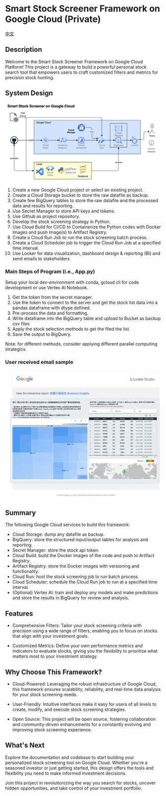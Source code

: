 # Smart Stock Screener Framework on Google Cloud (Private)

[中文](README.CN.md)

## Description

Welcome to the Smart Stock Screener Framework on Google Cloud Platform! This project is a gateway to build a powerful personal stock search tool that empowers users to craft customized filters and metrics for precision stock hunting.

## System Design

![Framework](design/system_design.jpg)

1. Create a new Google Cloud project or select an existing project.
2. Create a Cloud Storage bucket to store the raw datafile as backup.
3. Create few BigQuery tables to store the raw datafile and the processed data and results for reporting.
4. Use Secret Manager to store API keys and tokens.
5. Use Github as project repository.
6. Develop the stock screening strategy in Python.
7. Use Cloud Build for CI/CD to Containerize the Python codes with Docker Images and push image(s) to Artifact Registry.
8. Create a Cloud Run Job to run the stock screening batch process.
9. Create a Cloud Scheduler job to trigger the Cloud Run Job at a specified time interval.
10. Use Looker for data visualization, dashboard design & reporting (BI) and send emails to stakeholders

### Main Steps of Program (i.e., App.py)

Setup your local dev-environment with conda, gcloud cli for code development or use Vertex AI Notebook.

1. Get the token from the secret manager.
2. Use the token to connect to the server and get the stock list data into a pandas dataframe with dtype defined.
3. Pre-process the data and formatting.
4. Write dataframe into the BigQuery table and upload to Bucket as backup csv files
5. Apply the stock selection methods to get the filed the list.
6. Save the output to BigQuery.

Note: for different methods, consider applying different parallel computing strategics.

### User received email sample

![Dashboard](design/dashboard_demo.jpg)

## Summary

The following Google Cloud services to build this framework:

- Cloud Storage: dump any datafile as backup.
- BigQuery: store the structured input/output tables for analysis and reporting.
- Secret Manager: store the stock api token.
- Cloud Build: build the Docker images of the code and push to Artifact Registry.
- Artifact Registry: store the Docker images with versioning and functionality.
- Cloud Run: host the stock screening job to run batch process.
- Cloud Scheduler: schedule the Cloud Run job to run at a specified time interval.
- (Optional) Vertex AI: train and deploy any models and make predictions and store the results in BigQuery for review and analysis.

## Features

- Comprehensive Filters: Tailor your stock screening criteria with precision using a wide range of filters, enabling you to focus on stocks that align with your investment goals.

- Customized Metrics: Define your own performance metrics and indicators to evaluate stocks, giving you the flexibility to prioritize what matters most to your investment strategy.

## Why Choose This Framework?

- Cloud-Powered: Leveraging the robust infrastructure of Google Cloud, this framework ensures scalability, reliability, and real-time data analysis for your stock screening needs.

- User-Friendly: Intuitive interfaces make it easy for users of all levels to create, modify, and execute stock screening strategies.

- Open Source: This project will be open source, fostering collaboration and community-driven enhancements for a constantly evolving and improving stock screening experience.

## What's Next

Explore the documentation and codebase to start building your personalized stock screening tool on Google Cloud. Whether you're a seasoned investor or just getting started, this design offers the tools and flexibility you need to make informed investment decisions.

Join this project in revolutionizing the way you search for stocks, uncover hidden opportunities, and take control of your investment portfolio.
